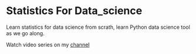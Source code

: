 # Statistics For Data_science
Learn statistics for data science from scrath, learn Python data science tool as we go along.

Watch video series on my [channel](https://www.youtube.com/c/CodeWithPrine)
